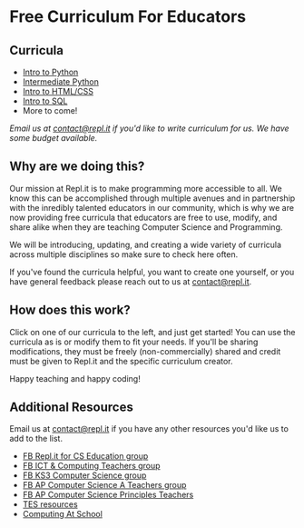 # **Free Curriculum For Educators**

## Curricula
- [Intro to Python](https://docs.repl.it/curriculum/introPython)
- [Intermediate Python](https://docs.repl.it/curriculum/intermediatePython)
- [Intro to HTML/CSS](https://docs.repl.it/curriculum/introHTMLCSS)
- [Intro to SQL](https://docs.repl.it/curriculum/introSQL)
- More to come! 

*Email us at contact@repl.it if you'd like to write curriculum for us. We have some budget available.*

## **Why are we doing this?**

Our mission at Repl.it is to make programming more accessible to all. We know this can be accomplished through multiple avenues and in partnership with the inredibly talented educators in our community, which is why we are now providing free curricula that educators are free to use, modify, and share alike when they are teaching Computer Science and Programming.

We will be introducing, updating, and creating a wide variety of curricula across multiple disciplines so make sure to check here often.

If you've found the curricula helpful, you want to create one yourself, or you have general feedback please reach out to us at contact@repl.it.

## **How does this work?**

Click on one of our curricula to the left, and just get started! You can use the curricula as is or modify them to fit your needs. If you'll be sharing modifications, they must be freely (non-commercially) shared and credit must be given to Repl.it and the specific curriculum creator. 

Happy teaching and happy coding!

## **Additional Resources**

Email us at contact@repl.it if you have any other resources you'd like us to add to the list.

- [FB Repl.it for CS Education group](https://www.facebook.com/groups/replitforcseducation/)
- [FB ICT & Computing Teachers group](https://www.facebook.com/groups/ict.computing/)
- [FB KS3 Computer Science group](https://www.facebook.com/groups/ks3computing/)
- [FB AP Computer Science A Teachers group](https://www.facebook.com/groups/APComputerScienceTeachers/)
- [FB AP Computer Science Principles Teachers](https://www.facebook.com/groups/APComputerSciencePrinciples)
- [TES resources](https://www.tes.com/teaching-resources)
- [Computing At School](https://www.computingatschool.org.uk/)